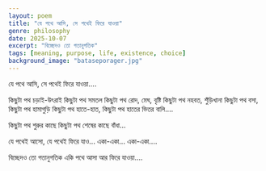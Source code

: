 ```yaml
---
layout: poem
title: "যে পথে আসি, সে পথেই ফিরে যাওয়া"
genre: philosophy
date: 2025-10-07
excerpt: "বিচ্ছেদও তো গতানুগতিক"
tags: [meaning, purpose, life, existence, choice]
background_image: "bataseporager.jpg"
---
```

যে পথে আসি, সে পথেই ফিরে যাওয়া....

কিছুটা পথ চড়াই-উৎরাই 
কিছুটা পথ সমতল
কিছুটা পথ রোদ, মেঘ, বৃষ্টি 
কিছুটা পথ নহবত, শুঁড়িখানা 
কিছুটা পথ বসা, কিছুটা পথ হামাগুড়ি 
কিছুটা পথ হাতে-হাত, কিছুটা পথ 
হাতের ভিতর বালি....

কিছুটা পথ শুরুর কাছে
কিছুটা পথ শেষের কাছে বাঁধা... 

যে পথেই আসো, যে পথেই ফিরে যাও...
একা-একা...  একা-একা.... 

বিচ্ছেদও তো গতানুগতিক
একি পথে আসা আর ফিরে যাওয়া....
